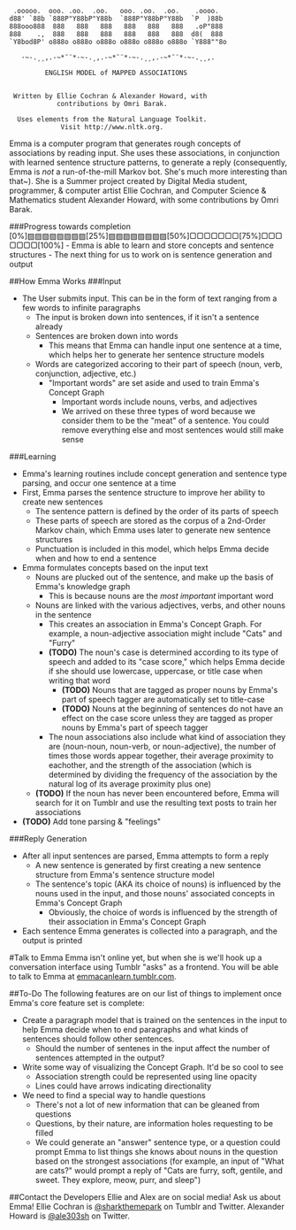      .ooooo.  ooo. .oo.  .oo.   ooo. .oo.  .oo.    .oooo.
    d88' `88b `888P"Y88bP"Y88b  `888P"Y88bP"Y88b  `P  )88b
    888ooo888  888   888   888   888   888   888   .oP"888
    888    .,  888   888   888   888   888   888  d8(  888
    `Y8bod8P' o888o o888o o888o o888o o888o o888o `Y888""8o

       ·~-.¸¸,.-~*¯¨*·~-.¸,.-~*¯¨*·~-.¸¸,.-~*¯¨*·~-.¸¸,.

             ENGLISH MODEL of MAPPED ASSOCIATIONS


     Written by Ellie Cochran & Alexander Howard, with
                contributions by Omri Barak.

      Uses elements from the Natural Language Toolkit.
                 Visit http://www.nltk.org.

Emma is a computer program that generates rough concepts of associations by reading input. She uses these associations, in conjunction with learned sentence structure patterns, to generate a reply (consequently, Emma is *not* a run-of-the-mill Markov bot. She's much more interesting than that~). She is a Summer project created by Digital Media student, programmer, & computer artist Ellie Cochran, and Computer Science & Mathematics student Alexander Howard, with some contributions by Omri Barak.

###Progress towards completion
     [0%]▨▨▨▨▨▨▨▨[25%]▨▨▨▨▨▨▨▨[50%]▢▢▢▢▢▢▢[75%]▢▢▢▢▢▢▢[100%]
     - Emma is able to learn and store concepts and sentence structures
     - The next thing for us to work on is sentence generation and output

##How Emma Works
###Input
* The User submits input. This can be in the form of text ranging from a few words to infinite paragraphs
  * The input is broken down into sentences, if it isn't a sentence already
  * Sentences are broken down into words
    * This means that Emma can handle input one sentence at a time, which helps her to generate her sentence structure models
  * Words are categorized accoring to their part of speech (noun, verb, conjunction, adjective, etc.)
    * "Important words" are set aside and used to train Emma's Concept Graph
      * Important words include nouns, verbs, and adjectives
      * We arrived on these three types of word because we consider them to be the "meat" of a sentence. You could remove everything else and most sentences would still make sense
      
###Learning
* Emma's learning routines include concept generation and sentence type parsing, and occur one sentence at a time
* First, Emma parses the sentence structure to improve her ability to create new sentences
  * The sentence pattern is defined by the order of its parts of speech
  * These parts of speech are stored as the corpus of a 2nd-Order Markov chain, which Emma uses later to generate new sentence structures
  * Punctuation is included in this model, which helps Emma decide when and how to end a sentence
* Emma formulates concepts based on the input text
  * Nouns are plucked out of the sentence, and make up the basis of Emma's knowledge graph
    * This is because nouns are the *most important* important word
  * Nouns are linked with the various adjectives, verbs, and other nouns in the sentence
    * This creates an association in Emma's Concept Graph. For example, a noun-adjective association might include "Cats" and "Furry"
    * **(TODO)** The noun's case is determined according to its type of speech and added to its "case score," which helps Emma decide if she should use lowercase, uppercase, or title case when writing that word
      * **(TODO)** Nouns that are tagged as proper nouns by Emma's part of speech tagger are automatically set to title-case
      * **(TODO)** Nouns at the beginning of sentences do not have an effect on the case score unless they are tagged as proper nouns by Emma's part of speech tagger
    * The noun associations also include what kind of association they are (noun-noun, noun-verb, or noun-adjective), the number of times those words appear together, their average proximity to eachother, and the strength of the association (which is determined by dividing the frequency of the association by the natural log of its average proximity plus one)
  * **(TODO)** If the noun has never been encountered before, Emma will search for it on Tumblr and use the resulting text posts to train her associations
* **(TODO)** Add tone parsing & "feelings"

###Reply Generation
* After all input sentences are parsed, Emma attempts to form a reply
  * A new sentence is generated by first creating a new sentence structure from Emma's sentence structure model
  * The sentence's topic (AKA its choice of nouns) is influenced by the nouns used in the input, and those nouns' associated concepts in Emma's Concept Graph
    * Obviously, the choice of words is influenced by the strength of their association in Emma's Concept Graph
* Each sentence Emma generates is collected into a paragraph, and the output is printed

#Talk to Emma
Emma isn't online yet, but when she is we'll hook up a conversation interface using Tumblr "asks" as a frontend. You will be able to talk to Emma at [emmacanlearn.tumblr.com](http://emmacanlearn.tumblr.com).

##To-Do
The following features are on our list of things to implement once Emma's core feature set is complete:
* Create a paragraph model that is trained on the sentences in the input to help Emma decide when to end paragraphs and what kinds of sentences should follow other sentences.
  * Should the number of sentenes in the input affect the number of sentences attempted in the output?
* Write some way of visualizing the Concept Graph. It'd be so cool to see
  * Association strength could be represented using line opacity
  * Lines could have arrows indicating directionality
* We need to find a special way to handle questions
  * There's not a lot of new information that can be gleaned from questions
  * Questions, by their nature, are information holes requesting to be filled
  * We could generate an "answer" sentence type, or a question could prompt Emma to list things she knows about nouns in the question based on the strongest associations (for example, an input of "What are cats?" would prompt a reply of "Cats are furry, soft, gentile, and sweet. They explore, meow, purr, and sleep")
  
##Contact the Developers
Ellie and Alex are on social media! Ask us about Emma!
Ellie Cochran is [@sharkthemepark](http://sharkthemepark.tumblr.com) on Tumblr and Twitter.
Alexander Howard is [@ale303sh](http://www.twitter.com/ale303sh) on Twitter.
